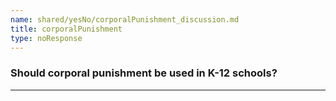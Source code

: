 ```yaml
---
name: shared/yesNo/corporalPunishment_discussion.md
title: corporalPunishment
type: noResponse
---
```


### Should corporal punishment be used in K-12 schools?

---

